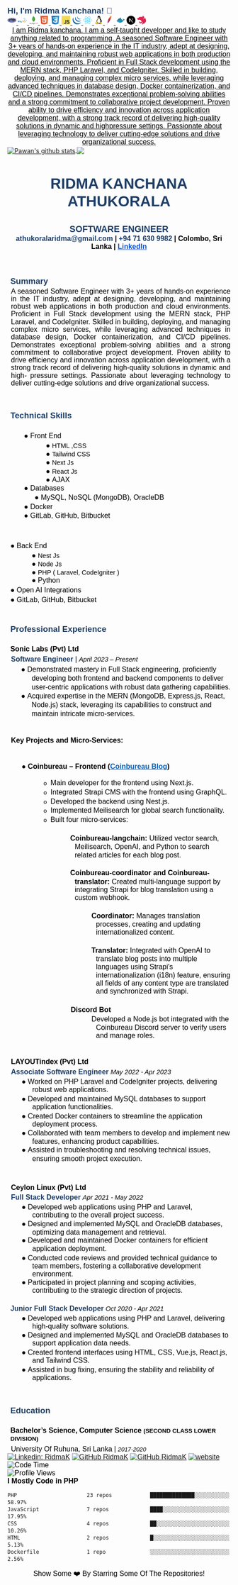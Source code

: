 ### Hi, I'm Ridma Kanchana! 👋


<a align="center" href="https://github.com/RidmaK"> <img width="20px" src="https://raw.githubusercontent.com/devicons/devicon/master/icons/php/php-original.svg" alt="RidmaK: PHP" />  <img width="20px" src="https://raw.githubusercontent.com/devicons/devicon/master/icons/mysql/mysql-original-wordmark.svg" alt="RidmaK: MySQL" /> <img width="20px" src="https://raw.githubusercontent.com/devicons/devicon/master/icons/mongodb/mongodb-original-wordmark.svg" alt="RidmaK: mongoDB" />  <img width="20px" src="https://raw.githubusercontent.com/devicons/devicon/master/icons/html5/html5-original.svg" alt="RidmaK: HTML5" /> <img width="20px" src="https://raw.githubusercontent.com/devicons/devicon/master/icons/css3/css3-original.svg" alt="RidmaK: CSS3" /> <img width="20px" src="https://raw.githubusercontent.com/devicons/devicon/master/icons/javascript/javascript-original.svg" alt="RidmaK: Javascript" />  <img width="20px" src="https://raw.githubusercontent.com/devicons/devicon/master/icons/jquery/jquery-original.svg" alt="RidmaK: Jquery" /> <img width="20px" src="https://raw.githubusercontent.com/devicons/devicon/master/icons/react/react-original.svg" alt="RidmaK: React" /> <img width="20px" src="https://raw.githubusercontent.com/devicons/devicon/master/icons/linux/linux-original.svg" alt="RidmaK: Linux" /> <img width="20px" src="https://raw.githubusercontent.com/devicons/devicon/master/icons/apache/apache-original.svg" alt="RidmaK: Apache" /> <img width="20px" src="https://raw.githubusercontent.com/devicons/devicon/master/icons/docker/docker-original.svg" alt="RidmaK: Docker" /> <img width="20px" src="https://raw.githubusercontent.com/devicons/devicon/master/icons/nextjs/nextjs-original.svg" alt="RidmaK: Docker" /> <img width="20px" src="https://raw.githubusercontent.com/devicons/devicon/master/icons/nestjs/nestjs-original.svg" alt="RidmaK: Docker" /> 

I am Ridma kanchana. I am a self-taught developer and like to study anything related to programming. A seasoned Software Engineer with 3+ years of hands-on experience in the IT industry, adept at designing,
developing, and maintaining robust web applications in both production and cloud environments. Proficient in
Full Stack development using the MERN stack, PHP Laravel, and CodeIgniter. Skilled in building, deploying, and
managing complex micro services, while leveraging advanced techniques in database design, Docker
containerization, and CI/CD pipelines. Demonstrates exceptional problem-solving abilities and a strong
commitment to collaborative project development. Proven ability to drive efficiency and innovation across
application development, with a strong track record of delivering high-quality solutions in dynamic and highpressure settings. Passionate about leveraging technology to deliver cutting-edge solutions and drive
organizational success.

<a href="https://github.com/RidmaK">
    <img height="150px" align="center" src="https://github-readme-stats.vercel.app/api?username=RidmaK&show_icons=true&theme=nord&line_height=27" alt="Pawan's github stats"/>
</a>
<a href="https://github.com/RidmaK">
    <img height="150px" align="center" src="https://github-readme-stats.vercel.app/api/top-langs/?username=RidmaK&theme=nord&layout=compact&langs_count=6" />
</a>

<html xmlns="http://www.w3.org/1999/xhtml" xml:lang="en" lang="en"><head><meta http-equiv="Content-Type" content="text/html; charset=utf-8"><title>MyCV-24</title><meta name="author" content="Ridma Kanchana"><style type="text/css"> * {margin:0; padding:0; text-indent:0; }
 h1 { color: #1E3E66; font-family:Calibri, sans-serif; font-style: normal; font-weight: bold; text-decoration: none; font-size: 25pt; }
 h2 { color: #1E3E66; font-family:Calibri, sans-serif; font-style: normal; font-weight: bold; text-decoration: none; font-size: 15pt; }
 .s1 { color: #1E3E66; font-family:Calibri, sans-serif; font-style: normal; font-weight: bold; text-decoration: none; font-size: 12pt; }
 h4 { color: black; font-family:Calibri, sans-serif; font-style: normal; font-weight: bold; text-decoration: none; font-size: 12pt; }
 .s2 { color: #1154CC; font-family:Calibri, sans-serif; font-style: normal; font-weight: bold; text-decoration: underline; font-size: 12pt; }
 h3 { color: #1E3E66; font-family:Calibri, sans-serif; font-style: normal; font-weight: bold; text-decoration: none; font-size: 14pt; }
 .p, p { color: black; font-family:Calibri, sans-serif; font-style: normal; font-weight: normal; text-decoration: none; font-size: 12pt; margin:0pt; }
 .s3 { color: black; font-family:Calibri, sans-serif; font-style: normal; font-weight: normal; text-decoration: none; font-size: 11pt; }
 .s4 { color: black; font-family:Calibri, sans-serif; font-style: italic; font-weight: normal; text-decoration: none; font-size: 11pt; }
 .s6 { color: black; font-family:Calibri, sans-serif; font-style: normal; font-weight: bold; text-decoration: none; font-size: 10pt; }
 .s7 { color: black; font-family:Calibri, sans-serif; font-style: italic; font-weight: normal; text-decoration: none; font-size: 10pt; }
 li {display: block; }
 #l1 {padding-left: 0pt; }
 #l1> li>*:first-child:before {content: "● "; color: black; font-family:Arial, sans-serif; font-style: normal; font-weight: normal; text-decoration: none; font-size: 12pt; }
 #l2 {padding-left: 0pt; }
 #l2> li>*:first-child:before {content: "● "; color: black; font-family:Arial, sans-serif; font-style: normal; font-weight: normal; text-decoration: none; font-size: 12pt; }
 #l3 {padding-left: 0pt; }
 #l3> li>*:first-child:before {content: "● "; color: black; font-family:Arial, sans-serif; font-style: normal; font-weight: normal; text-decoration: none; font-size: 12pt; }
 li {display: block; }
 #l4 {padding-left: 0pt; }
 #l4> li>*:first-child:before {content: "● "; color: black; font-family:Arial, sans-serif; font-style: normal; font-weight: normal; text-decoration: none; font-size: 12pt; }
 #l5 {padding-left: 0pt; }
 #l5> li>*:first-child:before {content: "● "; color: black; font-family:Arial, sans-serif; font-style: normal; font-weight: normal; text-decoration: none; font-size: 12pt; }
 #l6 {padding-left: 0pt; }
 #l6> li>*:first-child:before {content: "● "; color: black; font-family:Arial, sans-serif; font-style: normal; font-weight: normal; text-decoration: none; font-size: 12pt; }
 #l7 {padding-left: 0pt; }
 #l7> li>*:first-child:before {content: "o "; color: black; font-family:"Courier New", monospace; font-style: normal; font-weight: normal; text-decoration: none; font-size: 10pt; }
 #l8 {padding-left: 0pt; }
 #l8> li>*:first-child:before {content: " "; color: black; font-family:Wingdings; font-style: normal; font-weight: normal; text-decoration: none; font-size: 10pt; }
 #l9 {padding-left: 0pt; }
 #l9> li>*:first-child:before {content: " "; color: black; font-family:Wingdings; font-style: normal; font-weight: normal; text-decoration: none; font-size: 10pt; }
 #l10 {padding-left: 0pt; }
 #l10> li>*:first-child:before {content: " "; color: black; font-family:Wingdings; font-style: normal; font-weight: normal; text-decoration: none; font-size: 10pt; }
</style></head><body><h1 style="text-indent: 0pt;line-height: 30pt;text-align: center;">RIDMA KANCHANA ATHUKORALA</h1><h2 style="padding-top: 2pt;text-indent: 0pt;text-align: center;">SOFTWARE ENGINEER</h2><p class="s1" style="padding-top: 1pt;text-indent: 0pt;text-align: center;">athukoralaridma@gmail.com <span style=" color: #000;">| </span>+94 71 630 9982 <a href="https://www.linkedin.com/in/ridmaathukorala/" style=" color: black; font-family:Calibri, sans-serif; font-style: normal; font-weight: bold; text-decoration: none; font-size: 12pt;" target="_blank">| Colombo, Sri Lanka | </a><a href="https://www.linkedin.com/in/ridmaathukorala/" class="s2" target="_blank">LinkedIn</a></p><p style="padding-top: 2pt;text-indent: 0pt;text-align: left;"><br></p><p style="padding-left: 9pt;text-indent: 0pt;line-height: 1pt;text-align: left;"></p><h3 style="padding-top: 8pt;padding-left: 5pt;text-indent: 0pt;text-align: left;">Summary</h3><p style="padding-top: 2pt;padding-left: 6pt;text-indent: 0pt;line-height: 108%;text-align: justify;">A seasoned Software Engineer with 3+ years of hands-on experience in the IT industry, adept at designing, developing, and maintaining robust web applications in both production and cloud environments. Proficient in Full Stack development using the MERN stack, PHP Laravel, and CodeIgniter. Skilled in building, deploying, and managing complex micro services, while leveraging advanced techniques in database design, Docker containerization, and CI/CD pipelines. Demonstrates exceptional problem-solving abilities and a strong commitment to collaborative project development. Proven ability to drive efficiency and innovation across application development, with a strong track record of delivering high-quality solutions in dynamic and high- pressure settings. Passionate about leveraging technology to deliver cutting-edge solutions and drive organizational success.</p><p style="padding-top: 5pt;text-indent: 0pt;text-align: left;"><br></p><h3 style="padding-top: 2pt;padding-left: 5pt;text-indent: 0pt;text-align: left;">Technical Skills</h3><ul id="l1"><li data-list-text="●"><p style="padding-top: 9pt;padding-left: 46pt;text-indent: -18pt;text-align: left;">Front End</p><ul id="l2"><li data-list-text="●"><p class="s3" style="padding-top: 3pt;padding-left: 82pt;text-indent: -17pt;text-align: left;">HTML ,CSS</p></li><li data-list-text="●"><p class="s3" style="padding-top: 1pt;padding-left: 82pt;text-indent: -17pt;text-align: left;">Tailwind CSS</p></li><li data-list-text="●"><p class="s3" style="padding-top: 1pt;padding-left: 82pt;text-indent: -17pt;text-align: left;">Next Js</p></li><li data-list-text="●"><p class="s3" style="padding-top: 1pt;padding-left: 82pt;text-indent: -17pt;text-align: left;">React Js</p></li><li data-list-text="●"><p style="padding-top: 1pt;padding-left: 82pt;text-indent: -17pt;text-align: left;">AJAX</p></li></ul></li><li data-list-text="●"><p style="padding-top: 1pt;padding-left: 46pt;text-indent: -18pt;text-align: left;">Databases</p><ul id="l3"><li data-list-text="●"><p style="padding-top: 2pt;padding-left: 64pt;text-indent: -18pt;text-align: left;">MySQL, NoSQL (MongoDB), OracleDB</p></li></ul></li><li data-list-text="●"><p style="padding-top: 2pt;padding-left: 46pt;text-indent: -18pt;text-align: left;">Docker</p></li><li data-list-text="●"><p style="padding-top: 2pt;padding-left: 46pt;text-indent: -18pt;text-align: left;">GitLab, GitHub, Bitbucket</p></li></ul><p style="padding-top: 13pt;text-indent: 0pt;text-align: left;"><br></p><ul id="l4"><li data-list-text="●"><p style="padding-left: 23pt;text-indent: -18pt;text-align: left;">Back End</p><ul id="l5"><li data-list-text="●"><p class="s3" style="padding-top: 3pt;padding-left: 59pt;text-indent: -18pt;text-align: left;">Nest Js</p></li><li data-list-text="●"><p class="s3" style="padding-top: 1pt;padding-left: 59pt;text-indent: -18pt;text-align: left;">Node Js</p></li><li data-list-text="●"><p class="s3" style="padding-top: 1pt;padding-left: 59pt;text-indent: -18pt;text-align: left;">PHP ( Laravel, CodeIgniter )</p></li><li data-list-text="●"><p style="padding-left: 59pt;text-indent: -18pt;text-align: left;">Python</p></li></ul></li><li data-list-text="●"><p style="padding-top: 3pt;padding-left: 23pt;text-indent: -18pt;text-align: left;">Open AI Integrations</p></li><li data-list-text="●"><p style="padding-top: 3pt;padding-left: 23pt;text-indent: -18pt;text-align: left;">GitLab, GitHub, Bitbucket</p><p style="padding-top: 1pt;text-indent: 0pt;text-align: left;"><br></p><h3 style="padding-left: 5pt;text-indent: 0pt;text-align: left;">Professional Experience</h3><h4 style="padding-top: 2pt;padding-left: 5pt;text-indent: 0pt;text-align: left;">Sonic Labs (Pvt) Ltd</h4><p class="s1" style="padding-top: 4pt;padding-left: 6pt;text-indent: 0pt;text-align: left;">Software Engineer <span class="p">| </span><span class="s4">April 2023 – Present</span></p><ul id="l6"><li data-list-text="●"><p style="padding-top: 3pt;padding-left: 41pt;text-indent: -18pt;line-height: 125%;text-align: left;">Demonstrated mastery in Full Stack engineering, proficiently developing both frontend and backend components to deliver user-centric applications with robust data gathering capabilities.</p></li><li data-list-text="●"><p style="padding-left: 41pt;text-indent: -18pt;line-height: 125%;text-align: left;">Acquired expertise in the MERN (MongoDB, Express.js, React, Node.js) stack, leveraging its capabilities to construct and maintain intricate micro-services.</p><h4 style="padding-top: 14pt;padding-left: 6pt;text-indent: 0pt;text-align: left;">Key Projects and Micro-Services:</h4></li><li data-list-text="●"><h4 style="padding-top: 14pt;padding-left: 42pt;text-indent: -18pt;text-align: left;"><a href="https://www.coinbureau.com/" style=" color: black; font-family:Calibri, sans-serif; font-style: normal; font-weight: bold; text-decoration: none; font-size: 12pt;" target="_blank">Coinbureau – Frontend (</a><span style=" color: #0462C1; font-family:Calibri, sans-serif; font-style: normal; font-weight: bold; text-decoration: underline; font-size: 12pt;">Coinbureau Blog</span>)</h4><p style="padding-top: 1pt;text-indent: 0pt;text-align: left;"><br></p><ul id="l7"><li data-list-text="o"><p style="padding-left: 78pt;text-indent: -17pt;text-align: left;">Main developer for the frontend using Next.js.</p></li><li data-list-text="o"><p style="padding-top: 2pt;padding-left: 78pt;text-indent: -17pt;text-align: left;">Integrated Strapi CMS with the frontend using GraphQL.</p></li><li data-list-text="o"><p style="padding-top: 2pt;padding-left: 78pt;text-indent: -17pt;text-align: left;">Developed the backend using Nest.js.</p></li><li data-list-text="o"><p style="padding-top: 2pt;padding-left: 78pt;text-indent: -17pt;text-align: left;">Implemented Meilisearch for global search functionality.</p></li><li data-list-text="o"><p style="padding-top: 2pt;padding-left: 78pt;text-indent: -17pt;text-align: left;">Built four micro-services:</p><ul id="l8"><li data-list-text=""><h4 style="padding-top: 1pt;padding-left: 114pt;text-indent: -18pt;line-height: 115%;text-align: left;">Coinbureau-langchain: <span class="p">Utilized vector search, Meilisearch, OpenAI, and Python to search related articles for each blog post.</span></h4></li><li data-list-text=""><h4 style="padding-left: 114pt;text-indent: -18pt;line-height: 114%;text-align: left;">Coinbureau-coordinator and Coinbureau-translator: <span class="p">Created multi-language support by integrating Strapi for blog translation using a custom webhook.</span></h4><ul id="l9"><li data-list-text=""><h4 style="padding-left: 150pt;text-indent: -18pt;line-height: 114%;text-align: left;">Coordinator: <span class="p">Manages translation processes, creating and updating internationalized content.</span></h4></li><li data-list-text=""><h4 style="padding-left: 150pt;text-indent: -18pt;line-height: 114%;text-align: left;">Translator: <span class="p">Integrated with OpenAI to translate blog posts into multiple languages using Strapi's internationalization (i18n) feature, ensuring all fields of any content type are translated and synchronized with Strapi.</span></h4></li></ul></li><li data-list-text=""><h4 style="padding-left: 114pt;text-indent: -17pt;line-height: 15pt;text-align: left;">Discord Bot</h4><ul id="l10"><li data-list-text=""><p style="padding-top: 1pt;padding-left: 150pt;text-indent: -18pt;line-height: 114%;text-align: left;">Developed a Node.js bot integrated with the Coinbureau Discord server to verify users and manage roles.</p><p style="text-indent: 0pt;text-align: left;"><br></p><h4 style="padding-left: 6pt;text-indent: 0pt;text-align: left;">LAYOUTindex (Pvt) Ltd</h4><p class="s1" style="padding-top: 4pt;padding-left: 6pt;text-indent: 0pt;text-align: left;">Associate Software Engineer <span class="s4">May 2022 - Apr 2023</span></p></li></ul></li></ul></li></ul></li><li data-list-text="●"><p style="padding-top: 3pt;padding-left: 42pt;text-indent: -18pt;text-align: left;">Worked on PHP Laravel and CodeIgniter projects, delivering robust web applications.</p></li><li data-list-text="●"><p style="padding-top: 2pt;padding-left: 42pt;text-indent: -18pt;text-align: left;">Developed and maintained MySQL databases to support application functionalities.</p></li><li data-list-text="●"><p style="padding-top: 2pt;padding-left: 42pt;text-indent: -18pt;text-align: left;">Created Docker containers to streamline the application deployment process.</p></li><li data-list-text="●"><p style="padding-top: 2pt;padding-left: 42pt;text-indent: -18pt;line-height: 114%;text-align: left;">Collaborated with team members to develop and implement new features, enhancing product capabilities.</p></li><li data-list-text="●"><p style="padding-left: 42pt;text-indent: -18pt;line-height: 15pt;text-align: left;">Assisted in troubleshooting and resolving technical issues, ensuring smooth project execution.</p><p style="padding-top: 4pt;text-indent: 0pt;text-align: left;"><br></p><h4 style="padding-left: 6pt;text-indent: 0pt;text-align: left;">Ceylon Linux (Pvt) Ltd</h4><p class="s1" style="padding-top: 3pt;padding-left: 6pt;text-indent: 0pt;text-align: left;">Full Stack Developer <span class="s4">Apr 2021 - May 2022</span></p></li><li data-list-text="●"><p style="padding-top: 3pt;padding-left: 42pt;text-indent: -18pt;text-align: left;">Developed web applications using PHP and Laravel, contributing to the overall project success.</p></li><li data-list-text="●"><p style="padding-top: 2pt;padding-left: 42pt;text-indent: -18pt;line-height: 115%;text-align: left;">Designed and implemented MySQL and OracleDB databases, optimizing data management and retrieval.</p></li><li data-list-text="●"><p style="padding-left: 42pt;text-indent: -18pt;line-height: 14pt;text-align: left;">Developed and maintained Docker containers for efficient application deployment.</p></li><li data-list-text="●"><p style="padding-top: 2pt;padding-left: 42pt;text-indent: -18pt;line-height: 114%;text-align: left;">Conducted code reviews and provided technical guidance to team members, fostering a collaborative development environment.</p></li><li data-list-text="●"><p style="padding-left: 42pt;text-indent: -18pt;line-height: 115%;text-align: left;">Participated in project planning and scoping activities, contributing to the strategic direction of projects.</p><p style="padding-top: 3pt;text-indent: 0pt;text-align: left;"><br></p><p class="s1" style="padding-left: 5pt;text-indent: 0pt;text-align: left;">Junior Full Stack Developer <span class="s4">Oct 2020 - Apr 2021</span></p></li><li data-list-text="●"><p style="padding-top: 3pt;padding-left: 42pt;text-indent: -18pt;text-align: left;">Developed web applications using PHP and Laravel, delivering high-quality software solutions.</p></li><li data-list-text="●"><p style="padding-top: 2pt;padding-left: 42pt;text-indent: -18pt;text-align: left;">Designed and implemented MySQL and OracleDB databases to support application data needs.</p></li><li data-list-text="●"><p style="padding-top: 2pt;padding-left: 42pt;text-indent: -18pt;text-align: left;">Created frontend interfaces using HTML, CSS, Vue.js, React.js, and Tailwind CSS.</p></li><li data-list-text="●"><p style="padding-top: 2pt;padding-left: 42pt;text-indent: -18pt;text-align: left;">Assisted in bug fixing, ensuring the stability and reliability of applications.</p></li></ul></li></ul><p style="padding-top: 8pt;text-indent: 0pt;text-align: left;"><br></p><h3 style="padding-left: 5pt;text-indent: 0pt;text-align: left;">Education</h3><h4 style="padding-top: 2pt;padding-left: 5pt;text-indent: 0pt;text-align: left;">Bachelor’s Science, Computer Science <span class="s6">(SECOND CLASS LOWER DIVISION)</span></h4><p style="padding-top: 4pt;padding-left: 6pt;text-indent: 0pt;text-align: left;">University Of Ruhuna, Sri Lanka | <span class="s7">2017-2020</span></p>
</body></html>
    
    
[![Linkedin: RidmaK](https://img.shields.io/badge/-RidmaK-blue?style=flat-square&logo=Linkedin&logoColor=white&link=https://www.linkedin.com/in/RidmaK/)](https://www.linkedin.com/in/ridma-athukorala/)
[![GitHub RidmaK](https://img.shields.io/github/followers/RidmaK?label=follow&style=social)](https://github.com/RidmaK)
[![GitHub RidmaK](https://img.shields.io/github/stars/RidmaK?label=stars&style=social)](https://github.com/RidmaK)
[![website](https://img.shields.io/badge/PortfolioWebsite-Ridma.live-2648ff?style=flat-square&logo=google-chrome)](https://Ridma.live/)
    
    
<!--START_SECTION:waka-->
![Code Time](http://img.shields.io/badge/Code%20Time-0%20secs-blue)

![Profile Views](http://img.shields.io/badge/Profile%20Views-1-blue)


**I Mostly Code in PHP** 

```text
PHP                      23 repos            ██████████████░░░░░░░░░░░   58.97% 
JavaScript               7 repos             ████░░░░░░░░░░░░░░░░░░░░░   17.95% 
CSS                      4 repos             ██░░░░░░░░░░░░░░░░░░░░░░░   10.26% 
HTML                     2 repos             █░░░░░░░░░░░░░░░░░░░░░░░░   5.13% 
Dockerfile               1 repo              ░░░░░░░░░░░░░░░░░░░░░░░░░   2.56%

```


<div align="center">

<p>Show Some ❤️ By Starring Some Of The Repositories!</p>

</div>

<!--END_SECTION:thakku-->


